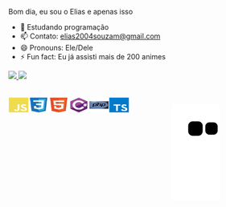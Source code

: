 Bom dia, eu sou o Elias e apenas isso


- 🌱 Estudando programação
- 📫 Contato: elias2004souzam@gmail.com
- 😄 Pronouns: Ele/Dele
- ⚡ Fun fact: Eu já assisti mais de 200 animes


<div>
  <a href="https://github.com/EliasQueIsso">
  <img height="180em" src="https://github-readme-stats.vercel.app/api?username=EliasQueIsso&show_icons=true&theme=dracula&include_all_commits=true&count_private=true"/>
  <img height="180em" src="https://github-readme-stats.vercel.app/api/top-langs/?username=EliasQueIsso&layout=compact&langs_count=7&theme=dark"/>

</div>
 <br>
<div  align="center"> 
<div style="display: inline_block"><br>
  <img align="left" alt="Elias-Js" height="30" width="40" src="https://raw.githubusercontent.com/devicons/devicon/master/icons/javascript/javascript-plain.svg">
  <img align="left" alt="Elias-HTML" height="30" width="40" src="https://raw.githubusercontent.com/devicons/devicon/master/icons/css3/css3-original.svg">
  <img align="left" alt="Elias-HTML" height="30" width="40" src="https://raw.githubusercontent.com/devicons/devicon/master/icons/html5/html5-original.svg">
  <img align="left" alt="Elias-Csharp" height="30" width="40" src="https://raw.githubusercontent.com/devicons/devicon/master/icons/csharp/csharp-original.svg">
  <img align="left" alt="Elias-PHP" height="30" width="40" src="https://raw.githubusercontent.com/devicons/devicon/master/icons/php/php-original.svg">
  <img align="left" alt="Elias-PHP" height="30" width="40" src="https://raw.githubusercontent.com/devicons/devicon/master/icons/typescript/typescript-original.svg">
</div>
 
  ![Snake animation](https://github.com/EliasQueIsso/EliasQueIsso/blob/output/github-contribution-grid-snake.svg)
 
</div>
